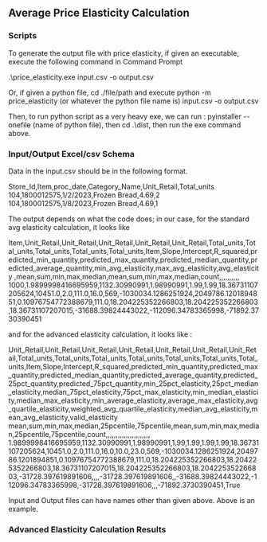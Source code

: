 ## Average Price Elasticity Calculation

### Scripts

To generate the output file with price elasticity, if given an executable, execute the following command in Command Prompt

.\price_elasticity.exe input.csv -o output.csv 

Or, if given a python file, cd ./file/path and execute python -m price_elasticity (or whatever the python file name is) input.csv -o output.csv

Then, to run python script as a very heavy exe, we can run : pyinstaller --onefile (name of python file), then cd .\dist\, then run the exe command above.

### Input/Output Excel/csv Schema

Data in the input.csv should be in the following format.

Store_Id,Item,proc_date,Category_Name,Unit_Retail,Total_units
104,1800012575,1/2/2023,Frozen Bread,4.69,2
104,1800012575,1/8/2023,Frozen Bread,4.69,1

The output depends on what the code does; in our case, for the standard avg elasticity calculation, it looks like 

Item,Unit_Retail,Unit_Retail,Unit_Retail,Unit_Retail,Unit_Retail,Total_units,Total_units,Total_units,Total_units,Total_units,Item,Slope,Intercept,R_squared,predicted_min_quantity,predicted_max_quantity,predicted_median_quantity,predicted_average_quantity,min_avg_elasticity,max_avg_elasticity,avg_elasticity
,mean,sum,min,max,median,mean,sum,min,max,median,count,,,,,,,,,,
1000,1.9899998416695959,1132.30990991,1.98990991,1.99,1.99,18.36731107205624,10451.0,2.0,111.0,16.0,569,-1030034.1286251924,2049786.1201894851,0.10976754772388679,111.0,18.204225352266803,18.204225352266803,18.36731107207015,-31688.39824443022,-112096.34783365998,-71892.3730390451

and for the advanced elasticity calculation, it looks like : 

Unit_Retail,Unit_Retail,Unit_Retail,Unit_Retail,Unit_Retail,Unit_Retail,Unit_Retail,Total_units,Total_units,Total_units,Total_units,Total_units,Total_units,Total_units,Item,Slope,Intercept,R_squared,predicted_min_quantity,predicted_max_quantity,predicted_median_quantity,predicted_average_quantity,predicted_25pct_quantity,predicted_75pct_quantity,min_25pct_elasticity,25pct_median_elasticity,median_75pct_elasticity,75pct_max_elasticity,min_median_elasticity,median_max_elasticity,min_average_elasticity,average_max_elasticity,avg_quartile_elasticity,weighted_avg_quartile_elasticity,median_avg_elasticity,mean_avg_elasticity,valid_elasticity
mean,sum,min,max,median,25pcentile,75pcentile,mean,sum,min,max,median,25pcentile,75pcentile,count,,,,,,,,,,,,,,,,,,,,,,
1.9899998416695959,1132.30990991,1.98990991,1.99,1.99,1.99,1.99,18.36731107205624,10451.0,2.0,111.0,16.0,10.0,23.0,569,-1030034.1286251924,2049786.1201894851,0.10976754772388679,111.0,18.204225352266803,18.204225352266803,18.36731107207015,18.204225352266803,18.204225352266803,-31728.397619891606,,,,-31728.397619891606,,-31688.39824443022,-112096.34783365998,-31728.397619891606,,,-71892.3730390451,True

Input and Output files can have names other than given above. Above is an example.

### Advanced Elasticity Calculation Results



